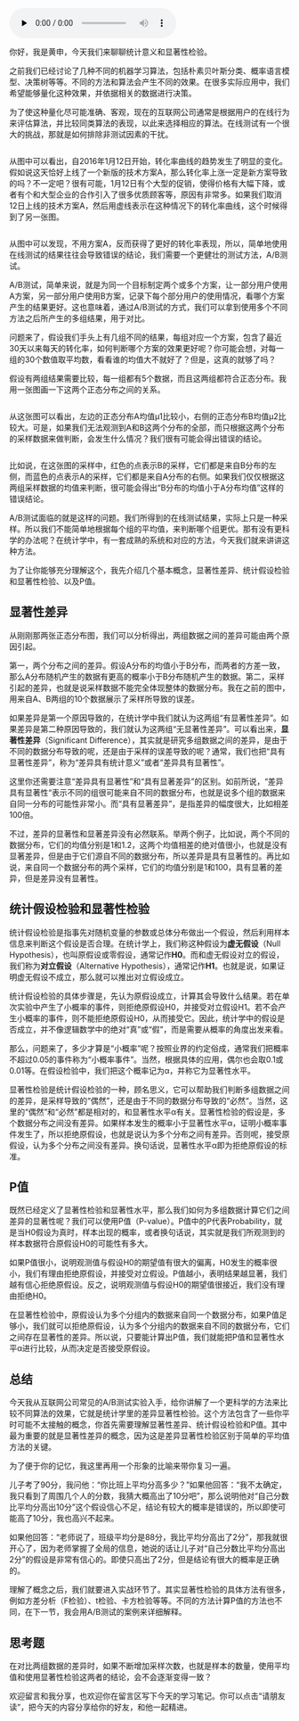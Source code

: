 <audio id="audio" title="30 | 统计意义（上）：如何通过显著性检验，判断你的A/B测试结果是不是巧合？" controls="" preload="none"><source id="mp3" src="https://static001.geekbang.org/resource/audio/a4/6e/a49e26b6e8d327e138d5dc5a61fe4b6e.mp3"></audio>

你好，我是黄申，今天我们来聊聊统计意义和显著性检验。

之前我们已经讨论了几种不同的机器学习算法，包括朴素贝叶斯分类、概率语言模型、决策树等等。不同的方法和算法会产生不同的效果。在很多实际应用中，我们希望能够量化这种效果，并依据相关的数据进行决策。

为了使这种量化尽可能准确、客观，现在的互联网公司通常是根据用户的在线行为来评估算法，并比较同类算法的表现，以此来选择相应的算法。在线测试有一个很大的挑战，那就是如何排除非测试因素的干扰。

<img src="https://static001.geekbang.org/resource/image/a9/8a/a9e5a362fabdaf3d591a7cfb33ff308a.png" alt="">

从图中可以看出，自2016年1月12日开始，转化率曲线的趋势发生了明显的变化。假如说这天恰好上线了一个新版的技术方案A，那么转化率上涨一定是新方案导致的吗？不一定吧？很有可能，1月12日有个大型的促销，使得价格有大幅下降，或者有个和大型企业的合作引入了很多优质顾客等，原因有非常多。如果我们取消12日上线的技术方案A，然后用虚线表示在这种情况下的转化率曲线，这个时候得到了另一张图。

<img src="https://static001.geekbang.org/resource/image/0f/92/0ffe01ec3c4c75764bc94577ff07d492.png" alt="">

从图中可以发现，不用方案A，反而获得了更好的转化率表现，所以，简单地使用在线测试的结果往往会导致错误的结论，我们需要一个更健壮的测试方法，A/B测试。

A/B测试，简单来说，就是为同一个目标制定两个或多个方案，让一部分用户使用A方案，另一部分用户使用B方案，记录下每个部分用户的使用情况，看哪个方案产生的结果更好。这也意味着，通过A/B测试的方式，我们可以拿到使用多个不同方法之后所产生的多组结果，用于对比。

问题来了，假设我们手头上有几组不同的结果，每组对应一个方案，包含了最近30天以来每天的转化率，如何判断哪个方案的效果更好呢？你可能会想，对每一组的30个数值取平均数，看看谁的均值大不就好了？但是，这真的就够了吗？

假设有两组结果需要比较，每一组都有5个数据，而且这两组都符合正态分布。我用一张图画一下这两个正态分布之间的关系。

<img src="https://static001.geekbang.org/resource/image/4c/e3/4c50716807e2eb5178bb37052b9c48e3.png" alt="">

从这张图可以看出，左边的正态分布A均值μ1比较小，右侧的正态分布B均值μ2比较大。可是，如果我们无法观测到A和B这两个分布的全部，而只根据这两个分布的采样数据来做判断，会发生什么情况？我们很有可能会得出错误的结论。

<img src="https://static001.geekbang.org/resource/image/51/29/511dc74701343b3b546af00004d91929.png" alt="">

比如说，在这张图的采样中，红色的点表示B的采样，它们都是来自B分布的左侧，而蓝色的点表示A的采样，它们都是来自A分布的右侧。如果我们仅仅根据这两组采样数据的均值来判断，很可能会得出“B分布的均值小于A分布均值”这样的错误结论。

A/B测试面临的就是这样的问题。我们所得到的在线测试结果，实际上只是一种采样。所以我们不能简单地根据每个组的平均值，来判断哪个组更优。那有没有更科学的办法呢？在统计学中，有一套成熟的系统和对应的方法，今天我们就来讲讲这种方法。

为了让你能够充分理解这个，我先介绍几个基本概念，显著性差异、统计假设检验和显著性检验、以及P值。

## 显著性差异

从刚刚那两张正态分布图，我们可以分析得出，两组数据之间的差异可能由两个原因引起。

第一，两个分布之间的差异。假设A分布的均值小于B分布，而两者的方差一致，那么A分布随机产生的数据有更高的概率小于B分布随机产生的数据。第二，采样引起的差异，也就是说采样数据不能完全体现整体的数据分布。我在之前的图中，用来自A、B两组的10个数据展示了采样所导致的误差。

如果差异是第一个原因导致的，在统计学中我们就认为这两组“有显著性差异”。如果差异是第二种原因导致的，我们就认为这两组“无显著性差异”。可以看出来，**显著性差异**（Significant Difference），其实就是研究多组数据之间的差异，是由于不同的数据分布导致的呢，还是由于采样的误差导致的呢？通常，我们也把“具有显著性差异”，称为“差异具有统计意义”或者“差异具有显著性”。

这里你还需要注意“差异具有显著性”和“具有显著差异”的区别。如前所说，“差异具有显著性“表示不同的组很可能来自不同的数据分布，也就是说多个组的数据来自同一分布的可能性非常小。而“具有显著差异”，是指差异的幅度很大，比如相差100倍。

不过，差异的显著性和显著差异没有必然联系。举两个例子，比如说，两个不同的数据分布，它们的均值分别是1和1.2，这两个均值相差的绝对值很小，也就是没有显著差异，但是由于它们源自不同的数据分布，所以差异是具有显著性的。再比如说，来自同一个数据分布的两个采样，它们的均值分别是1和100，具有显著的差异，但是差异没有显著性。

## 统计假设检验和显著性检验

统计假设检验是指事先对随机变量的参数或总体分布做出一个假设，然后利用样本信息来判断这个假设是否合理。在统计学上，我们称这种假设为**虚无假设**（Null Hypothesis），也叫原假设或零假设，通常记作**H0**。而和虚无假设对立的假设，我们称为**对立假设**（Alternative Hypothesis），通常记作**H1**。也就是说，如果证明虚无假设不成立，那么就可以推出对立假设成立。

统计假设检验的具体步骤是，先认为原假设成立，计算其会导致什么结果。若在单次实验中产生了小概率的事件，则拒绝原假设H0，并接受对立假设H1。若不会产生小概率的事件，则不能拒绝原假设H0，从而接受它。因此，统计学中的假设是否成立，并不像逻辑数学中的绝对“真”或“假”，而是需要从概率的角度出发来看。

那么，问题来了，多少才算是“小概率”呢？按照业界的约定俗成，通常我们把概率不超过0.05的事件称为“小概率事件”。当然，根据具体的应用，偶尔也会取0.1或0.01等。在假设检验中，我们把这个概率记为α，并称它为显著性水平。

显著性检验是统计假设检验的一种，顾名思义，它可以帮助我们判断多组数据之间的差异，是采样导致的“偶然”，还是由于不同的数据分布导致的“必然“。当然，这里的“偶然”和“必然”都是相对的，和显著性水平α有关。显著性检验的假设是，多个数据分布之间没有差异。如果样本发生的概率小于显著性水平α，证明小概率事件发生了，所以拒绝原假设，也就是说认为多个分布之间有差异。否则呢，接受原假设，认为多个分布之间没有差异。换句话说，显著性水平α即为拒绝原假设的标准。

## P值

既然已经定义了显著性检验和显著性水平，那么我们如何为多组数据计算它们之间差异的显著性呢？我们可以使用P值（P-value）。P值中的P代表Probability，就是当H0假设为真时，样本出现的概率，或者换句话说，其实就是我们所观测到的样本数据符合原假设H0的可能性有多大。

如果P值很小，说明观测值与假设H0的期望值有很大的偏离，H0发生的概率很小，我们有理由拒绝原假设，并接受对立假设。P值越小，表明结果越显著，我们越有信心拒绝原假设。反之，说明观测值与假设H0的期望值很接近，我们没有理由拒绝H0。

在显著性检验中，原假设认为多个分组内的数据来自同一个数据分布，如果P值足够小，我们就可以拒绝原假设，认为多个分组内的数据来自不同的数据分布，它们之间存在显著性的差异。所以说，只要能计算出P值，我们就能把P值和显著性水平α进行比较，从而决定是否接受原假设。

## 总结

今天我从互联网公司常见的A/B测试实验入手，给你讲解了一个更科学的方法来比较不同算法的效果，它就是统计学里的差异显著性检验。这个方法包含了一些你平时可能不太接触的概念，你首先需要理解显著性差异、统计假设检验和P值。其中最为重要的就是显著性差异的概念，因为这是差异显著性检验区别于简单的平均值方法的关键。

为了便于你的记忆，我这里再用一个形象的比喻来带你复习一遍。

儿子考了90分，我问他：“你比班上平均分高多少？”如果他回答：“我不太确定，我只看到了周围几个人的分数，我猜大概高出了10分吧”，那么说明他对“自己分数比平均分高出10分”这个假设信心不足，结论有较大的概率是错误的，所以即使可能高了10分，我也高兴不起来。

如果他回答：“老师说了，班级平均分是88分，我比平均分高出了2分”，那我就很开心了，因为老师掌握了全局的信息，她说的话让儿子对“自己分数比平均分高出2分”的假设是非常有信心的。即使只高出了2分，但是结论有很大的概率是正确的。

理解了概念之后，我们就要进入实战环节了。其实显著性检验的具体方法有很多，例如方差分析（F检验）、t检验、卡方检验等等。不同的方法计算P值的方法也不同，在下一节，我会用A/B测试的案例来详细解释。

## 思考题

在对比两组数据的差异时，如果不断增加采样次数，也就是样本的数量，使用平均值和使用显著性检验这两者的结论，会不会逐渐变得一致？

欢迎留言和我分享，也欢迎你在留言区写下今天的学习笔记。你可以点击“请朋友读”，把今天的内容分享给你的好友，和他一起精进。
